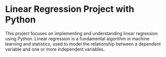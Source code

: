 # Linear Regression Project with Python
 This project focuses on implementing and understanding linear regression using Python. Linear regression is a fundamental algorithm in machine learning and statistics, used to model the relationship between a dependent variable and one or more independent variables. 
